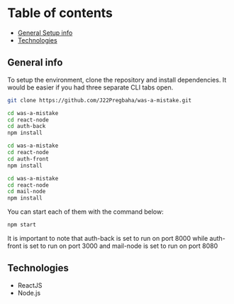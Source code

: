 # Table of contents

* [General Setup info](#general-setup-info)
* [Technologies](#technologies)

## General info

To setup the environment, clone the repository and install dependencies.
It would be easier if you had three separate CLI tabs open.

```bash
git clone https://github.com/J22Pregbaha/was-a-mistake.git
```

```bash
cd was-a-mistake
cd react-node
cd auth-back
npm install
```

```bash
cd was-a-mistake
cd react-node
cd auth-front
npm install
```

```bash
cd was-a-mistake
cd react-node
cd mail-node
npm install
```

You can start each of them with the command below:

```bash
npm start
```

It is important to note that auth-back is set to run on port 8000 while auth-front is set to run on port 3000 and mail-node is set to run on port 8080

## Technologies

* ReactJS
* Node.js
